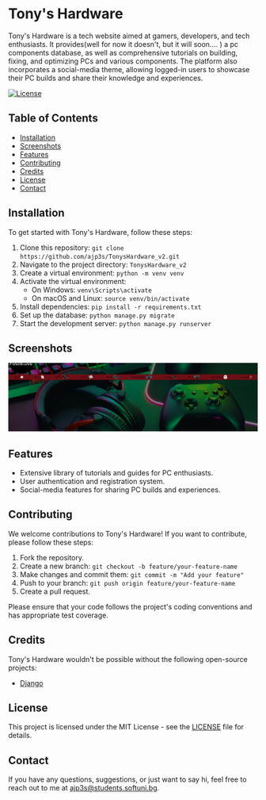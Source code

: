 # Tony's Hardware

Tony's Hardware is a tech website aimed at gamers, developers, and tech enthusiasts. 
It provides(well for now it doesn't, but it will soon.... ) a pc components database, as well as 
comprehensive tutorials on building, fixing, and optimizing PCs and various components. 
The platform also incorporates a social-media theme, allowing logged-in users to showcase their 
PC builds and share their knowledge and experiences.

[![License](https://img.shields.io/badge/license-MIT-blue.svg)](https://opensource.org/licenses/MIT)

## Table of Contents

- [Installation](#installation)
- [Screenshots](#screenshots)
- [Features](#features)
- [Contributing](#contributing)
- [Credits](#credits)
- [License](#license)
- [Contact](#contact)

## Installation

To get started with Tony's Hardware, follow these steps:

1. Clone this repository: `git clone https://github.com/ajp3s/TonysHardware_v2.git`
2. Navigate to the project directory: `TonysHardware_v2`
3. Create a virtual environment: `python -m venv venv`
4. Activate the virtual environment:
   - On Windows: `venv\Scripts\activate`
   - On macOS and Linux: `source venv/bin/activate`
5. Install dependencies: `pip install -r requirements.txt`
6. Set up the database: `python manage.py migrate`
7. Start the development server: `python manage.py runserver`

## Screenshots

![Home Page](screenshots/Screenshot%20(12).png)

## Features

- Extensive library of tutorials and guides for PC enthusiasts.
- User authentication and registration system.
- Social-media features for sharing PC builds and experiences.

## Contributing

We welcome contributions to Tony's Hardware! If you want to contribute, please follow these steps:

1. Fork the repository.
2. Create a new branch: `git checkout -b feature/your-feature-name`
3. Make changes and commit them: `git commit -m "Add your feature"`
4. Push to your branch: `git push origin feature/your-feature-name`
5. Create a pull request.

Please ensure that your code follows the project's coding conventions and has appropriate test coverage.

## Credits

Tony's Hardware wouldn't be possible without the following open-source projects:

- [Django](https://www.djangoproject.com/)

## License

This project is licensed under the MIT License - see the [LICENSE](LICENSE) file for details.

## Contact

If you have any questions, suggestions, or just want to say hi, feel free to reach out to me at ajp3s@students.softuni.bg.

